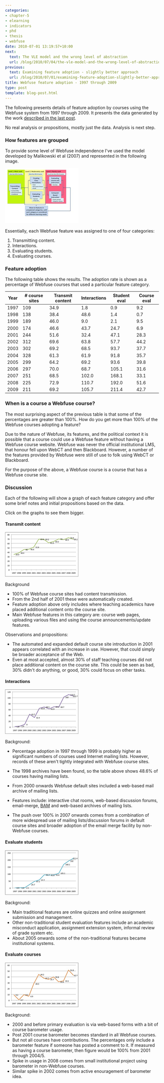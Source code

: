 ```yaml
---
categories:
- chapter-5
- elearning
- indicators
- phd
- thesis
- webfuse
date: 2010-07-01 13:19:57+10:00
next:
  text: The VLE model and the wrong level of abstraction
  url: /blog/2010/07/04/the-vle-model-and-the-wrong-level-of-abstraction/
previous:
  text: Examining feature adoption - slightly better approach
  url: /blog/2010/07/01/examining-feature-adoption-slightly-better-approach/
title: Webfuse feature adoption - 1997 through 2009
type: post
template: blog-post.html
---
```

The following presents details of feature adoption by courses using the Webfuse system from 1997 through 2009. It presents the data generated by the work [described in the last post](/blog/2010/07/01/examining-feature-adoption-slightly-better-approach/).

No real analysis or propositions, mostly just the data. Analysis is next step.

### How features are grouped

To provide some level of Webfuse independence I've used the model developed by Malikowski et al (2007) and represented in the following image.

[![Reworked Malikowski model](images/3858116950_aa68b05446_m.jpg)](http://www.flickr.com/photos/david_jones/3858116950/ "Reworked Malikowski model by David T Jones, on Flickr")

Essentially, each Webfuse feature was assigned to one of four categories:

1. Transmitting content.
2. Interactions.
3. Evaluating students.
4. Evaluating courses.

### Feature adoption

The following table shows the results. The adoption rate is shown as a percentage of Webfuse courses that used a particular feature category.

| Year | \# course sites | Transmit content | Interactions | Student eval | Course eval |
| --- | --- | --- | --- | --- | --- |
| 1997 | 109 | 34.9 | 1.8 | 0.9 | 9.2 |
| 1998 | 138 | 38.4 | 48.6 | 1.4 | 0.7 |
| 1999 | 189 | 46.0 | 9.0 | 2.1 | 9.5 |
| 2000 | 174 | 46.6 | 43.7 | 24.7 | 6.9 |
| 2001 | 244 | 51.6 | 32.4 | 47.1 | 28.3 |
| 2002 | 312 | 69.6 | 63.8 | 57.7 | 44.2 |
| 2003 | 302 | 69.2 | 68.5 | 93.7 | 37.7 |
| 2004 | 328 | 61.3 | 61.9 | 91.8 | 35.7 |
| 2005 | 299 | 64.2 | 69.2 | 93.6 | 39.8 |
| 2006 | 297 | 70.0 | 68.7 | 105.1 | 31.6 |
| 2007 | 251 | 68.5 | 102.0 | 168.1 | 33.1 |
| 2008 | 225 | 72.9 | 110.7 | 192.0 | 51.6 |
| 2009 | 211 | 69.2 | 105.7 | 211.4 | 42.7 |

### When is a course a Webfuse course?

The most surprising aspect of the previous table is that some of the percentages are greater than 100%. How do you get more than 100% of the Webfuse courses adopting a feature?

Due to the nature of Webfuse, its features, and the political context it is possible that a course could use a Webfuse feature without having a Webfuse course website. Webfuse was never the official institutional LMS, that honour fell upon WebCT and then Blackboard. However, a number of the features provided by Webfuse were still of use to folk using WebCT or Blackboard.

For the purpose of the above, a Webfuse course is a course that has a Webfuse course site.

### Discussion

Each of the following will show a graph of each feature category and offer some brief notes and initial propositions based on the data.

Click on the graphs to see them bigger.

#### Transmit content

[![Adoption of content transmission features Webfuse 1997 through 2009](images/4750396063_af92f87ac1_m.jpg)](http://www.flickr.com/photos/david_jones/4750396063/ "Adoption of content transmission features Webfuse 1997 through 2009 by David T Jones, on Flickr")

Background

- 100% of Webfuse course sites had content transmission.
- From the 2nd half of 2001 these were automatically created.
- Feature adoption above only includes where teaching academics have placed additional content onto the course site.
- Main Webfuse features in this category are: course web pages, uploading various files and using the course announcements/update features.

Observations and propositions:

- The automated and expanded default course site introduction in 2001 appears correlated with an increase in use. However, that could simply be broader acceptance of the Web.
- Even at most accepted, almost 30% of staff teaching courses did not place additional content on the course site. This could be seen as bad, 30% didn't do anything, or good, 30% could focus on other tasks.

#### Interactions

[![Adoption of interaction features Webfuse 1997 through 2009](images/4750396157_e707bf34d8_m.jpg)](http://www.flickr.com/photos/david_jones/4750396157/ "Adoption of interaction features Webfuse 1997 through 2009 by David T Jones, on Flickr")

Background:

- Percentage adoption in 1997 through 1999 is probably higher as significant numbers of courses used Internet mailing lists. However, records of these aren't tightly integrated with Webfuse course sites.
- The 1998 archives have been found, so the table above shows 48.6% of courses having mailing lists.
- From 2000 onwards Webfuse default sites included a web-based mail archive of mailing lists.

- Features include: interactive chat rooms, web-based discussion forums, email-merge, [BAM](/blog/research/bam-blog-aggregation-management/) and web-based archives of mailing lists.
- The push over 100% in 2007 onwards comes from a combination of more widespread use of mailing lists/discussion forums in default course sites and broader adoption of the email merge facility by non-Webfuse courses.

#### Evaluate students

[![Adoption of student evaluation features Webfuse 1997 through 2009](images/4751040284_5e87456c58_m.jpg)](http://www.flickr.com/photos/david_jones/4751040284/ "Adoption of student evaluation features Webfuse 1997 through 2009 by David T Jones, on Flickr")

Background:

- Main traditional features are online quizzes and online assignment submission and management.
- Other non-traditional student evaluation features include an academic misconduct application, assignment extension system, informal review of grade system etc.
- About 2005 onwards some of the non-traditional features became institutional systems.

#### Evaluate courses

[![Adoption of course evaluation features Webfuse 1997 through 2009](images/4750396289_66206f7df8_m.jpg)](http://www.flickr.com/photos/david_jones/4750396289/ "Adoption of course evaluation features Webfuse 1997 through 2009 by David T Jones, on Flickr")

Background:

- 2000 and before primary evaluation is via web-based forms with a bit of course barometer usage.
- Post 2001 course barometer becomes standard in all Webfuse courses.
- But not all courses have contributions. The percentages only include a barometer feature if someone has posted a comment to it. If measured as having a course barometer, then figure would be 100% from 2001 through 2004/5.
- Spike in usage in 2008 comes from small institutional project using barometer in non-Webfuse courses.
- Similar spike in 2002 comes from active enouragement of barometer idea.